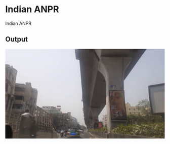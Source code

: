 # Indian ANPR
Indian ANPR

## Output 

<img src="https://github.com/theAyushAT/Indian-ANPR/blob/main/images/20210321_135539_11720.png"> 
